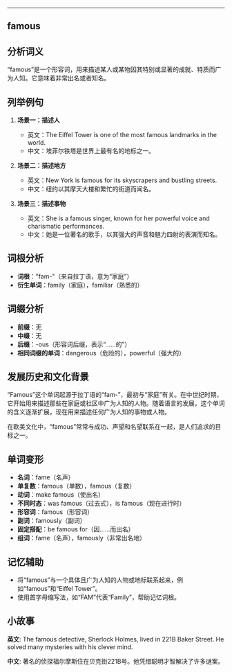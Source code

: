 
---------------
## famous
## 分析词义

“famous”是一个形容词，用来描述某人或某物因其特别或显著的成就、特质而广为人知。它意味着非常出名或者知名。

## 列举例句

1. **场景一：描述人**  
   - 英文：The Eiffel Tower is one of the most famous landmarks in the world.
   - 中文：埃菲尔铁塔是世界上最有名的地标之一。

2. **场景二：描述地方**  
   - 英文：New York is famous for its skyscrapers and bustling streets.
   - 中文：纽约以其摩天大楼和繁忙的街道而闻名。

3. **场景三：描述事物**  
   - 英文：She is a famous singer, known for her powerful voice and charismatic performances.
   - 中文：她是一位著名的歌手，以其强大的声音和魅力四射的表演而知名。

## 词根分析

- **词根**："fam-"（来自拉丁语，意为“家庭”）
- **衍生单词**：family（家庭），familiar（熟悉的）

## 词缀分析

- **前缀**：无
- **中缀**：无
- **后缀**：-ous（形容词后缀，表示“……的”）
- **相同词缀的单词**：dangerous（危险的），powerful（强大的）

## 发展历史和文化背景

“Famous”这个单词起源于拉丁语的“fam-”，最初与“家庭”有关。在中世纪时期，它开始用来描述那些在家庭或社区中广为人知的人物。随着语言的发展，这个单词的含义逐渐扩展，现在用来描述任何广为人知的事物或人物。

在欧美文化中，“famous”常常与成功、声望和名望联系在一起，是人们追求的目标之一。

## 单词变形

- **名词**：fame（名声）
- **单复数**：famous（单数），famous（复数）
- **动词**：make famous（使出名）
- **不同时态**：was famous（过去式），is famous（现在进行时）
- **形容词**：famous（形容词）
- **副词**：famously（副词）
- **固定搭配**：be famous for（因……而出名）
- **组词**：fame（名声），famously（非常出名地）

## 记忆辅助

- 将“famous”与一个具体且广为人知的人物或地标联系起来，例如“famous”和“Eiffel Tower”。
- 使用首字母缩写法，如“FAM”代表“Family”，帮助记忆词根。

## 小故事

**英文**:
The famous detective, Sherlock Holmes, lived in 221B Baker Street. He solved many mysteries with his clever mind.

**中文**:
著名的侦探福尔摩斯住在贝克街221B号。他凭借聪明才智解决了许多谜案。

